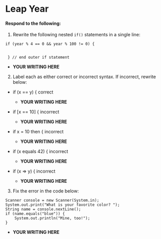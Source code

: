 # Leap Year
#### Respond to the following:

1. Rewrite the following nested `if()` statements in a single line:
  ```
  if (year % 4 == 0 && year % 100 != 0) {
   
        
   } // end outer if statement
  ```
  * **YOUR WRITING HERE**


2. Label each as either correct or incorrect syntax. If incorrect, rewrite below:
  * if (x == y) {
   correct
    * **YOUR WRITING HERE**

  * if [x == 10] {
      incorrect
    * **YOUR WRITING HERE**

  * if x = 10 then {
    incorrect
    * **YOUR WRITING HERE**

  * if (x equals 42) {
    incorrect
    * **YOUR WRITING HERE**

  * if (x => y) {
    incorrect
    * **YOUR WRITING HERE**


3. Fix the error in the code below:

  ```
  Scanner console = new Scanner(System.in);
  System.out.print("What is your favorite color? ");
  String name = console.nextLine();
  if (name.equals("blue")) {
      System.out.println("Mine, too!");
  }
  ```

  * **YOUR WRITING HERE**
